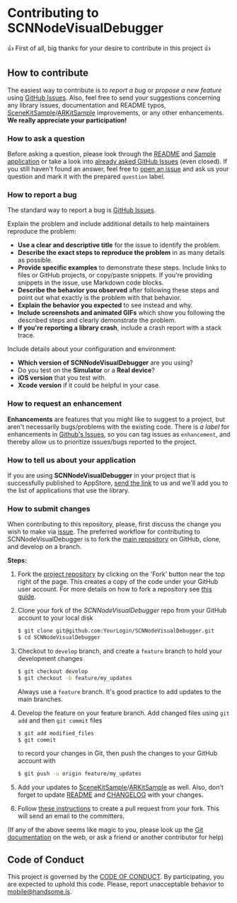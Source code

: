 # Contributing to SCNNodeVisualDebugger

:+1: First of all, big thanks for your desire to contribute in this project :+1:

## How to contribute

The easiest way to contribute is to *report a bug* or *propose a new feature* using [GitHub Issues](https://github.com/handsomecode/SCNNodeVisualDebugger/issues).
Also, feel free to send your suggestions concerning any library issues, documentation and README typos, [SceneKitSample](./SceneKitSample)/[ARKitSample](./ARKitSample) improvements, or any other enhancements. **We really appreciate your participation!**

### How to ask a question

Before asking a question, please look through the [README](./README.md) and [Sample application](./SceneKitSample) or take a look into [already asked GitHub Issues](https://github.com/handsomecode/SCNNodeVisualDebugger/issues) (even closed). If you still haven't found an answer, feel free to [open an issue](https://github.com/handsomecode/SCNNodeVisualDebugger/issues/new) and ask us your question and mark it with the prepared `question` label.

### How to report a bug

The standard way to report a bug is [GitHub Issues](https://github.com/handsomecode/SCNNodeVisualDebugger/issues).

Explain the problem and include additional details to help maintainers reproduce the problem:

- **Use a clear and descriptive title** for the issue to identify the problem.
- **Describe the exact steps to reproduce the problem** in as many details as possible.
- **Provide specific examples** to demonstrate these steps. Include links to files or GitHub projects, or copy/paste snippets. If you're providing snippets in the issue, use Markdown code blocks.
- **Describe the behavior you observed** after following these steps and point out what exactly is the problem with that behavior.
- **Explain the behavior you expected** to see instead and why.
- **Include screenshots and animated GIFs** which show you following the described steps and clearly demonstrate the problem.
- **If you're reporting a library crash**, include a crash report with a stack trace.

Include details about your configuration and environment:

- **Which version of SCNNodeVisualDebugger** are you using?
- Do you test on the **Simulator** or a **Real device**?
- **iOS version** that you test with.
- **Xcode version** if it could be helpful in your case.

### How to request an enhancement

**Enhancements** are features that you might like to suggest to a project, but aren't necessarily bugs/problems with the existing code. There is *a label* for enhancements in [Github's Issues](https://github.com/handsomecode/SCNNodeVisualDebugger/issues), so you can tag issues as `enhancement`, and thereby allow us to prioritize issues/bugs reported to the project.


### How to tell us about your application

If you are using **SCNNodeVisualDebugger** in your project that is successfully published to AppStore, [send the link](https://github.com/handsomecode/SCNNodeVisualDebugger/issues/new) to us and we'll add you to the list of applications that use the library.


### How to submit changes

When contributing to this repository, please, first discuss the change you wish to make via [issue](https://github.com/handsomecode/SCNNodeVisualDebugger/issues/new).
The preferred workflow for contributing to SCNNodeVisualDebugger is to fork the [main repository](https://github.com/handsomecode/SCNNodeVisualDebugger) on
GitHub, clone, and develop on a branch.

**Steps:**

1. Fork the [project repository](https://github.com/handsomecode/SCNNodeVisualDebugger)
   by clicking on the 'Fork' button near the top right of the page. This creates
   a copy of the code under your GitHub user account. For more details on
   how to fork a repository see [this guide](https://help.github.com/articles/fork-a-repo/).

2. Clone your fork of the *SCNNodeVisualDebugger* repo from your GitHub account to your local disk

   ```bash
   $ git clone git@github.com:YourLogin/SCNNodeVisualDebugger.git
   $ cd SCNNodeVisualDebugger
   ```

3. Checkout to `develop` branch, and create a `feature` branch to hold your development changes

   ```bash
   $ git checkout develop
   $ git checkout -b feature/my_updates
   ```

   Always use a `feature` branch. It's good practice to add updates to the main branches.

4. Develop the feature on your feature branch. Add changed files using ``git add`` and then ``git commit`` files

   ```bash
   $ git add modified_files
   $ git commit
   ```

   to record your changes in Git, then push the changes to your GitHub account with

   ```bash
   $ git push -u origin feature/my_updates
   ```

5. Add your updates to [SceneKitSample](./SceneKitSample)/[ARKitSample](./ARKitSample) as well. Also, don't forget to update [README](./README.md) and [CHANGELOG](./CHANGELOG.md) with your changes.

6. Follow [these instructions](https://help.github.com/articles/creating-a-pull-request-from-a-fork)
to create a pull request from your fork. This will send an email to the committers.

(If any of the above seems like magic to you, please look up the
[Git documentation](https://git-scm.com/documentation) on the web, or ask a friend or another contributor for help)

## Code of Conduct

This project is governed by the [CODE OF CONDUCT](./CODE_OF_CONDUCT.md). By participating, you are expected to uphold this code. Please, report unacceptable behavior to mobile@handsome.is.
